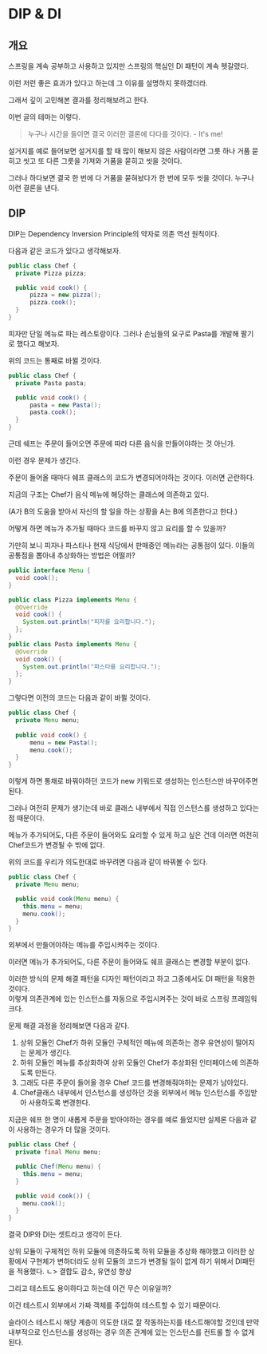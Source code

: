 # DIP & DI

## 개요

스프링을 계속 공부하고 사용하고 있지만 스프링의 핵심인 DI 패턴이 계속 헷갈렸다. 

이런 저런 좋은 효과가 있다고 하는데 그 이유를 설명하지 못하겠더라.

그래서 깊이 고민해본 결과를 정리해보려고 한다.

이번 글의 테마는 이렇다.

> 누구나 시간을 들이면 결국 이러한 결론에 다다를 것이다. - It's me!

설거지를 예로 들어보면 설거지를 할 때 많이 해보지 않은 사람이라면 그릇 하나 거품 묻히고 씻고 또 다른 그릇을 가져와 거품을 묻히고 씻을 것이다.

그러나 하다보면 결국 한 번에 다 거품을 묻혀놨다가 한 번에 모두 씻을 것이다. 누구나 이런 결론을 낸다.

## DIP

DIP는 Dependency Inversion Principle의 약자로 의존 역선 원칙이다.

다음과 같은 코드가 있다고 생각해보자.
```java
public class Chef {
  private Pizza pizza;

  public void cook() {
      pizza = new pizza();
      pizza.cook();
  }
}
```

피자만 단일 메뉴로 파는 레스토랑이다. 그러나 손님들의 요구로 Pasta를 개발해 팔기로 했다고 해보자.

위의 코드는 통째로 바뀔 것이다.

```java
public class Chef {
  private Pasta pasta;

  public void cook() {
      pasta = new Pasta();
      pasta.cook();
  }
}
```

근데 쉐프는 주문이 들어오면 주문에 따라 다른 음식을 만들어야하는 것 아닌가.

이런 경우 문제가 생긴다.

주문이 들어올 때마다 쉐프 클래스의 코드가 변경되어야하는 것이다. 이러면 곤란하다.

지금의 구조는 Chef가 음식 메뉴에 해당하는 클래스에 의존하고 있다.

(A가 B의 도움을 받아서 자신의 할 일을 하는 상황을 A는 B에 의존한다고 한다.)

어떻게 하면 메뉴가 추가될 때마다 코드를 바꾸지 않고 요리를 할 수 있을까?

가만히 보니 피자나 파스타나 현재 식당에서 판매중인 메뉴라는 공통점이 있다. 이들의 공통점을 뽑아내 추상화하는 방법은 어떨까? 

```java
public interface Menu {
  void cook();
}
```
```java
public class Pizza implements Menu {
  @Override
  void cook() {
    System.out.println("피자를 요리합니다.");
  };
}
public class Pasta implements Menu {
  @Override
  void cook() {
    System.out.println("파스타를 요리합니다.");
  };
}
```

그렇다면 이전의 코드는 다음과 같이 바뀔 것이다.

```java
public class Chef {
  private Menu menu;
  
  public void cook() {
      menu = new Pasta();
      menu.cook();
  }
}
```

이렇게 하면 통채로 바꿔야하던 코드가 new 키워드로 생성하는 인스턴스만 바꾸어주면 된다.

그러나 여전히 문제가 생기는데 바로 클래스 내부에서 직접 인스턴스를 생성하고 있다는 점 때문이다.

메뉴가 추가되어도, 다른 주문이 들어와도 요리할 수 있게 하고 싶은 건데 이러면 여전히 Chef코드가 변경될 수 밖에 없다.

위의 코드를 우리가 의도한대로 바꾸려면 다음과 같이 바꿔볼 수 있다.

```java
public class Chef {
  private Menu menu;

  public void cook(Menu menu) {
    this.menu = menu;
    menu.cook();
  }
}
```

외부에서 만들어야하는 메뉴를 주입시켜주는 것이다.

이러면 메뉴가 추가되어도, 다른 주문이 들어와도 쉐프 클래스는 변경할 부분이 없다.

이러한 방식의 문제 해결 패턴을 디자인 패턴이라고 하고 그중에서도 DI 패턴을 적용한 것이다.<br>
이렇게 의존관계에 있는 인스턴스를 자동으로 주입시켜주는 것이 바로 스프링 프레임워크다.

문제 해결 과정을 정리해보면 다음과 같다.

1. 상위 모듈인 Chef가 하위 모듈인 구체적인 메뉴에 의존하는 경우 유연성이 떨어지는 문제가 생긴다. 
2. 하위 모듈인 메뉴를 추상화하여 상위 모듈인 Chef가 추상화된 인터페이스에 의존하도록 만든다.
3. 그래도 다른 주문이 들어올 경우 Chef 코드를 변경해줘야하는 문제가 남아있다.
4. Chef클래스 내부에서 인스턴스를 생성하던 것을 외부에서 메뉴 인스턴스를 주입받아 사용하도록 변경한다.

지금은 쉐프 한 명이 새롭게 주문을 받아야하는 경우를 예로 들었지만 실제론 다음과 같이 사용하는 경우가 더 많을 것이다.

```java
public class Chef {
  private final Menu menu;

  public Chef(Menu menu) {
    this.menu = menu;
  }

  public void cook()) {
    menu.cook();
  }
}
```

결국 DIP와 DI는 셋트라고 생각이 든다.


상위 모듈이 구체적인 하위 모듈에 의존하도록 하위 모듈을 추상화 해야했고 이러한 상황에서 구현체가 변하더라도 상위 모듈의 코드가 변경될 일이 없게 하기 위해서 DI패턴을 적용했다.
ㄴ> 결합도 감소, 유연성 향상

그리고 테스트도 용이하다고 하는데 이건 무슨 이유일까?

이건 테스트시 외부에서 가짜 객체를 주입하여 테스트할 수 있기 때문이다.

슬라이스 테스트시 해당 계층이 의도한 대로 잘 작동하는지를 테스트해야할 것인데 만약 내부적으로 인스턴스를 생성하는 경우 의존 관계에 있는 인스턴스를 컨트롤 할 수 없게된다.
